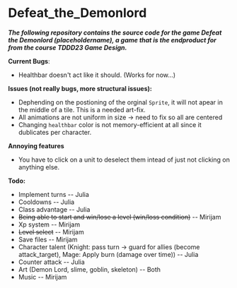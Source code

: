 # Defeat_the_Demonlord
***The following repository contains the source code for the game Defeat the Demonlord (placeholdername), a game that is the endproduct for from the course TDDD23 Game Design.***

**Current Bugs**:
* Healthbar doesn't act like it should. (Works for now...)

**Issues (not really bugs, more structural issues):**
* Dephending on the postioning of the orginal `Sprite`, it will not apear in the middle of a tile. This is a needed art-fix.
* All animations are not uniform in size -> need to fix so all are centered
* Changing `healthbar` color is not memory-efficient at all since it dublicates per character.

**Annoying features**
* You have to click on a unit to deselect them intead of just not clicking on anything else.

**Todo:**
* Implement turns -- Julia
* Cooldowns -- Julia
* Class advantage -- Julia
* <del>Being able to start and win/lose a level (win/loss condition)</del> -- Mirijam
* Xp system -- Mirijam
* <del>Level select</del> -- Mirijam
* Save files -- Mirijam
* Character talent (Knight: pass turn -> guard for allies (become attack_target), Mage: Apply burn (damage over time)) -- Julia
* Counter attack -- Julia
* Art (Demon Lord, slime, goblin, skeleton) -- Both
* Music -- Mirijam
